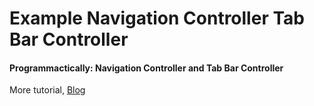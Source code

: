 Example Navigation Controller Tab Bar Controller
=============================================

#### Programmactically: Navigation Controller and Tab Bar Controller
More tutorial, <a href="http://blog.rifkilabs.net/exploring-navigation-controller-and-tab-bar-controller.html">Blog</a>
